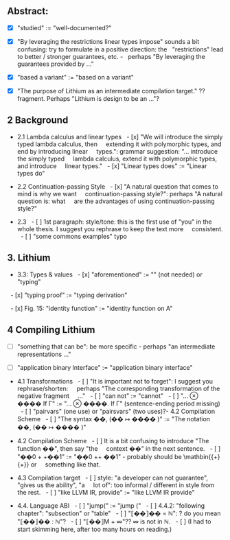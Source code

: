 ## Abstract:
- [x] "studied" := "well-documented?"

- [x] "By leveraging the restrictions linear types impose" sounds a bit
  confusing: try to formulate in a positive direction: the
  "restrictions" lead to better / stronger guarantees, etc. -
  perhaps "By leveraging the guarantees provided by ..."

- [x] "based a variant" := "based on a variant"    

- [x] "The purpose of Lithium as an intermediate compilation target." ??
  fragment. Perhaps "Lithium is design to be an ..."?

## 2 Background
- 2.1 Lambda calculus and linear types
  - [x] "We will introduce the simply typed lambda calculus, then
    extending it with polymorphic types, and end by introducing linear
    types.": grammar suggestion: "... introduce the simply typed
    lambda calculus, extend it with polymorphic types, and introduce
    linear types."
  - [x] "Linear types does" := "Linear types do"

- 2.2 Continuation-passing Style
  - [x] "A natural question that comes to mind is why we want
    continuation-passing style?": perhaps "A natural question is: what
    are the advantages of using continuation-passing style?"

- 2.3
  - [ ] 1st paragraph: style/tone: this is the first use of "you" in the
    whole thesis. I suggest you rephrase to keep the text more
    consistent.
  - [ ] "some commons examples" typo

## 3. Lithium
- 3.3: Types & values
  - [x] "aforementioned" := "" (not needed) or "typing"

  - [x] "typing proof" := "typing derivation"

  - [x] Fig. 15: "identity function" := "identity function on A"

## 4 Compiling Lithium
- [ ] "something that can be": be more specific - perhaps "an intermediate
  representations ..."

- [ ] "application binary Interface" := "application binary interface"

- 4.1 Transformations
  - [ ] "It is important not to forget": I suggest you rephrase/shorten:
    perhaps "The corresponding transformation of the negative fragment
    ..."
  - [ ] "can not" := "cannot"
  - [ ] "… ⊗ ���� If Γ" := "… ⊗ ����. If Γ" (sentence-ending period missing)
  - [ ] "pairvars" (one use) or "pairsvars" (two uses)?- 4.2 Compilation Scheme
  - [ ] "The syntax ��, (�� ↦ ���� )" := "The notation ��, (�� ↦ ���� )"

- 4.2 Compilation Scheme
  - [ ] It is a bit confusing to introduce "The function ��", then say "the
    context ��" in the next sentence.
  - [ ] "��0 + +��1" := "��0 ++ ��1" - probably should be \mathbin{{+}{+}} or
    something like that.

- 4.3 Compilation target
  - [ ] style: "a developer can not guarantee", "gives us the ability", "a
    lot of": too informal / different in style from the rest.
  - [ ] "like LLVM IR, provide" := "like LLVM IR provide"

- 4.4. Language ABI
  - [ ] "jump(" := "jump ("
  - [ ] 4.4.2: "following chapter": "subsection" or "table"
  - [ ] "⟦��⟧�� = ℕ": ? do you mean "⟦��⟧�� : ℕ"?
  - [ ] "⟦��⟧M + ∞"?? ∞ is not in ℕ.
  - [ ] (I had to start skimming here, after too many hours on reading.)